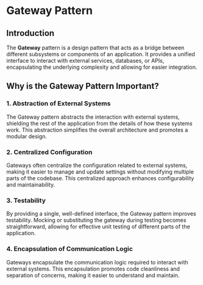 # Gateway Pattern

## Introduction

The **Gateway** pattern is a design pattern that acts as a bridge between different subsystems or components of an application. It provides a unified interface to interact with external services, databases, or APIs, encapsulating the underlying complexity and allowing for easier integration.

## Why is the Gateway Pattern Important?

### 1. Abstraction of External Systems

The Gateway pattern abstracts the interaction with external systems, shielding the rest of the application from the details of how these systems work. This abstraction simplifies the overall architecture and promotes a modular design.

### 2. Centralized Configuration

Gateways often centralize the configuration related to external systems, making it easier to manage and update settings without modifying multiple parts of the codebase. This centralized approach enhances configurability and maintainability.

### 3. Testability

By providing a single, well-defined interface, the Gateway pattern improves testability. Mocking or substituting the gateway during testing becomes straightforward, allowing for effective unit testing of different parts of the application.

### 4. Encapsulation of Communication Logic

Gateways encapsulate the communication logic required to interact with external systems. This encapsulation promotes code cleanliness and separation of concerns, making it easier to understand and maintain.
